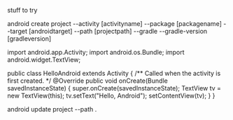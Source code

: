 stuff to try


android create project --activity [activityname] --package [packagename] --target [androidtarget] --path [projectpath] --gradle --gradle-version [gradleversion]




import android.app.Activity;
import android.os.Bundle;
import android.widget.TextView;

public class HelloAndroid extends Activity {
   /** Called when the activity is first created. */
   @Override
   public void onCreate(Bundle savedInstanceState) {
       super.onCreate(savedInstanceState);
       TextView tv = new TextView(this);
       tv.setText("Hello, Android");
       setContentView(tv);
   }
}





android update project --path .
